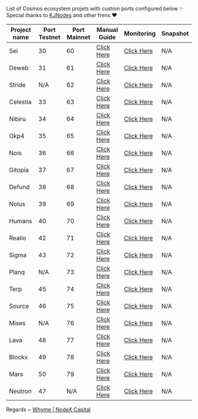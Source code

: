 List of Cosmos ecosystem projets with custom ports configured below ✨ Special thanks to [KJNodes](https://github.com/kj89/testnet_manuals) and other frens ❤



| Project name | Port Testnet | Port Mainnet | Manual Guide                                  | Monitoring                                       | Snapshot |
|--------------|--------------|--------------|-----------------------------------------------|--------------------------------------------------|----------|
| Sei          | 30           |   60         | [Click Here](./sei/manual_install.md)         | [Click Here](./sei/monitoring/README.md)         |   N/A    |
| Deweb        | 31           |   61         | [Click Here](./deweb/manual_install.md)       | [Click Here](./deweb/monitoring/README.md)       |   N/A    |
| Stride       | N/A          |   62         | [Click Here](./stride/manual_install.md)      | [Click Here](./stride/monitoring/README.md)      |   N/A    |          
| Celestia     | 33           |   63         | [Click Here](./celestia/manual_install.md)    | [Click Here](./celestia/monitoring/README.md)    |   N/A    |         
| Nibiru       | 34           |   64         | [Click Here](./nibiru/manual_install.md)      | [Click Here](./nibiru/monitoring/README.md)      |   N/A    |
| Okp4         | 35           |   65         | [Click Here](./okp4/manual_install.md)        | [Click Here](./okp4/monitoring/README.md)        |   N/A    |
| Nois         | 36           |   66         | [Click Here](./nois/manual_install.md)        | [Click Here](./nois/monitoring/README.md)        |   N/A    |
| Gitopia      | 37           |   67         | [Click Here](./gitopia/manual_install.md)     | [Click Here](./gitopia/monitoring/README.md)     |   N/A    |
| Defund       | 38           |   68         | [Click Here](./defund/manual_install.md)      | [Click Here](./defund/monitoring/README.md)      |   N/A    |
| Nolus        | 39           |   69         | [Click Here](./nolus/manual_install.md)       | [Click Here](./nolus/monitoring/README.md)       |   N/A    |
| Humans       | 40           |   70         | [Click Here](./humans/manual_install.md)      | [Click Here](./humans/monitoring/README.md)      |   N/A    |
| Realio       | 42           |   71         | [Click Here](./realio/manual_install.md)      | [Click Here](./realio/monitoring/README.md)      |   N/A    |
| Sigma        | 43           |   72         | [Click Here](./sge/manual_install.md)         | [Click Here](./sge/monitoring/README.md)         |   N/A    |
| Planq        | N/A          |   73         | [Click Here](./planq/manual_install.md)       | [Click Here](./planq/monitoring/README.md)       |   N/A    |
| Terp         | 45           |   74         | [Click Here](./terp/manual_install.md)        | [Click Here](./terp/monitoring/README.md)        |   N/A    |
| Source       | 46           |   75         | [Click Here](./source/manual_install.md)      | [Click Here](./source/monitoring/README.md)      |   N/A    |
| Mises        | N/A          |   76         | [Click Here](./mises/manual_install.md)       | [Click Here](./mises/monitoring/README.md)       |   N/A    |
| Lava         | 48           |   77         | [Click Here](./lava/manual_install.md)        | [Click Here](./lava/monitoring/README.md)        |   N/A    |
| Blockx       | 49           |   78         | [Click Here](./blockx/manual_install.md)      | [Click Here](./blockx/monitoring/README.md)      |   N/A    |
| Mars         | 50           |   79         | [Click Here](./mars/manual_install.md)        | [Click Here](./mars/monitoring/README.md)        |   N/A    |
|Neutron         | 47           |   N/A         | [Click Here](./neutron/manual_install.md)        | [Click Here](./neutron/monitoring/README.md)        |   N/A    |

Regards ~ [Whyme | NodeX Capital](https://discord.com/users/928575843641479198)
